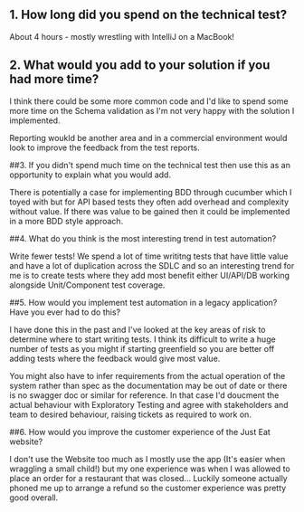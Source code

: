 
## 1. How long did you spend on the technical test?

About 4 hours - mostly wrestling with IntelliJ on a MacBook!

## 2. What would you add to your solution if you had more time?

I think there could be some more common code and I'd like to spend some more time on the Schema validation as I'm not very happy with the solution I implemented.

Reporting woukld be another area and in a commercial environment would look to improve the feedback from the test reports.

##3. If you didn't spend much time on the technical test then use this as an opportunity to explain what you would add.

There is potentially a case for implementing BDD through cucumber which I toyed with but for API based tests they often add overhead and complexity without value. If there was value to be gained then it could be implemented in a more BDD style approach.


##4. What do you think is the most interesting trend in test automation?

Write fewer tests! We spend a lot of time writitng tests that have little value and have a lot of duplication across the SDLC and so an interesting trend for me is to create tests where they add most benefit either UI/API/DB working alongside Unit/Component test coverage.

##5. How would you implement test automation in a legacy application? Have you ever had to do this?

I have done this in the past and I've looked at the key areas of risk to determine where to start writing tests. I think its difficult to write a huge number of tests  as you might if starting greenfield  so you are better off adding tests where the feedback would give most value.

You might also have to infer requirements from the actual operation of the system rather than spec as the documentation may be out of date or there is no swagger doc or similar for reference. In that case I'd doucment the actual behaviour with Exploratory Testing and agree with stakeholders and team to desired behaviour, raising tickets as required to work on.

##6. How would you improve the customer experience of the Just Eat website?

I don't use the Website too much as I mostly use the app (It's easier when wraggling a small child!) but my one experience was when I was allowed to place an order for a restaurant that was closed... Luckily someone actually phoned me up to arrange a refund so the customer experience was pretty good overall.
